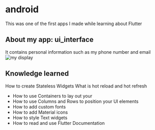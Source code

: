 # android 
This was one of the first apps I made while learning about Flutter
## About my app: ui_interface
It contains personal information such as my phone number and email
<img src="[image](https://photos.app.goo.gl/PtVg2f8y8o5hFkwY9" alt="my display">
## Knowledge learned
How to create Stateless Widgets
What is hot reload and hot refresh
- How to use Containers to lay out your 
- How to use Columns and Rows to position your UI elements
- How to add custom fonts
- How to add Material icons
- How to style Text widgets
- How to read and use Flutter Documentation


